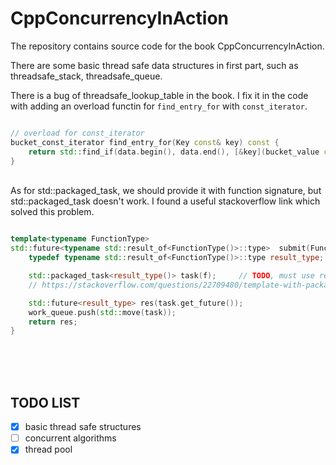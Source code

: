 # CppConcurrencyInAction
The repository contains source code for the book CppConcurrencyInAction.

There are some basic thread safe data structures in first part, such as threadsafe_stack, threadsafe_queue.

There is a bug of threadsafe_lookup_table in the book. 
I fix it in the code with adding an overload functin 
for `find_entry_for` with `const_iterator`.
```c++

// overload for const_iterator
bucket_const_iterator find_entry_for(Key const& key) const {
    return std::find_if(data.begin(), data.end(), [&key](bucket_value const& item){ return item.first == key;});
}

``` 

<br>
As for std::packaged_task, we should provide it with function signature, but 
std::packaged_task<FunctionType> doesn't work.
I found a useful stackoverflow link which solved this problem.

```c++

template<typename FunctionType>
std::future<typename std::result_of<FunctionType()>::type>  submit(FunctionType f){
    typedef typename std::result_of<FunctionType()>::type result_type;

    std::packaged_task<result_type()> task(f);     // TODO, must use result_type(Args), or it will not work
    // https://stackoverflow.com/questions/22709480/template-with-packaged-task-not-compile

    std::future<result_type> res(task.get_future());
    work_queue.push(std::move(task));
    return res;
}

```

<br><br><br>
## TODO LIST
- [x] basic thread safe structures
- [ ] concurrent algorithms
- [x] thread pool
